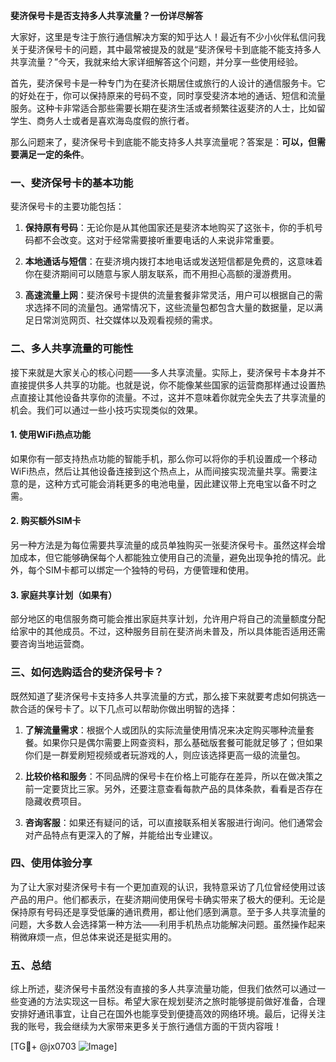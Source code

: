 **斐济保号卡是否支持多人共享流量？一份详尽解答**

大家好，这里是专注于旅行通信解决方案的知乎达人！最近有不少小伙伴私信问我关于斐济保号卡的问题，其中最常被提及的就是“斐济保号卡到底能不能支持多人共享流量？”今天，我就来给大家详细解答这个问题，并分享一些使用经验。

首先，斐济保号卡是一种专门为在斐济长期居住或旅行的人设计的通信服务卡。它的好处在于，你可以保持原来的号码不变，同时享受斐济本地的通话、短信和流量服务。这种卡非常适合那些需要长期在斐济生活或者频繁往返斐济的人士，比如留学生、商务人士或者是喜欢海岛度假的旅行者。

那么问题来了，斐济保号卡到底能不能支持多人共享流量呢？答案是：**可以，但需要满足一定的条件**。

### 一、斐济保号卡的基本功能

斐济保号卡的主要功能包括：

1. **保持原有号码**：无论你是从其他国家还是斐济本地购买了这张卡，你的手机号码都不会改变。这对于经常需要接听重要电话的人来说非常重要。
   
2. **本地通话与短信**：在斐济境内拨打本地电话或发送短信都是免费的，这意味着你在斐济期间可以随意与家人朋友联系，而不用担心高额的漫游费用。

3. **高速流量上网**：斐济保号卡提供的流量套餐非常灵活，用户可以根据自己的需求选择不同的流量包。通常情况下，这些流量包都包含大量的数据量，足以满足日常浏览网页、社交媒体以及观看视频的需求。

### 二、多人共享流量的可能性

接下来就是大家关心的核心问题——多人共享流量。实际上，斐济保号卡本身并不直接提供多人共享的功能。也就是说，你不能像某些国家的运营商那样通过设置热点直接让其他设备共享你的流量。不过，这并不意味着你就完全失去了共享流量的机会。我们可以通过一些小技巧实现类似的效果。

#### 1. 使用WiFi热点功能
如果你有一部支持热点功能的智能手机，那么你可以将你的手机设置成一个移动WiFi热点，然后让其他设备连接到这个热点上，从而间接实现流量共享。需要注意的是，这种方式可能会消耗更多的电池电量，因此建议带上充电宝以备不时之需。

#### 2. 购买额外SIM卡
另一种方法是为每位需要共享流量的成员单独购买一张斐济保号卡。虽然这样会增加成本，但它能够确保每个人都能独立使用自己的流量，避免出现争抢的情况。此外，每个SIM卡都可以绑定一个独特的号码，方便管理和使用。

#### 3. 家庭共享计划（如果有）
部分地区的电信服务商可能会推出家庭共享计划，允许用户将自己的流量额度分配给家中的其他成员。不过，这种服务目前在斐济尚未普及，所以具体能否适用还需要咨询当地运营商。

### 三、如何选购适合的斐济保号卡？

既然知道了斐济保号卡支持多人共享流量的方式，那么接下来就要考虑如何挑选一款合适的保号卡了。以下几点可以帮助你做出明智的选择：

1. **了解流量需求**：根据个人或团队的实际流量使用情况来决定购买哪种流量套餐。如果你只是偶尔需要上网查资料，那么基础版套餐可能就足够了；但如果你们是一群爱刷短视频或者玩游戏的人，则应该选择更高一级的流量包。

2. **比较价格和服务**：不同品牌的保号卡在价格上可能存在差异，所以在做决策之前一定要货比三家。另外，还要注意查看每款产品的具体条款，看看是否存在隐藏收费项目。

3. **咨询客服**：如果还有疑问的话，可以直接联系相关客服进行询问。他们通常会对产品特点有更深入的了解，并能给出专业建议。

### 四、使用体验分享

为了让大家对斐济保号卡有一个更加直观的认识，我特意采访了几位曾经使用过该产品的用户。他们都表示，在斐济期间使用保号卡确实带来了极大的便利。无论是保持原有号码还是享受低廉的通讯费用，都让他们感到满意。至于多人共享流量的问题，大多数人会选择第一种方法——利用手机热点功能解决问题。虽然操作起来稍微麻烦一点，但总体来说还是挺实用的。

### 五、总结

综上所述，斐济保号卡虽然没有直接的多人共享流量功能，但我们依然可以通过一些变通的方法实现这一目标。希望大家在规划斐济之旅时能够提前做好准备，合理安排好通讯事宜，让自己在国外也能享受到便捷高效的网络环境。最后，记得关注我的账号，我会继续为大家带来更多关于旅行通信方面的干货内容哦！

[TG💪+ @jx0703 ![Image](https://github.com/user-attachments/assets/dbca1d08-cadb-493c-b0ec-ad6f7a83f270)]